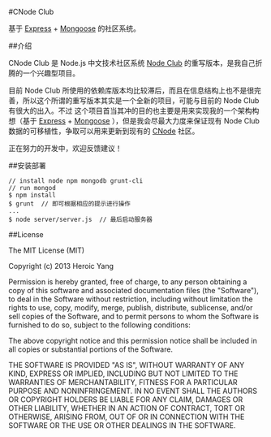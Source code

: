 #CNode Club

基于 [Express] + [Mongoose] 的社区系统。

##介绍

CNode Club 是 Node.js 中文技术社区系统 [Node Club] 的重写版本，是我自己折腾的一个兴趣型项目。  

目前 Node Club 所使用的依赖库版本均比较滞后，而且在信息结构上也不是很完善，所以这个所谓的重写版本其实是一个全新的项目，可能与目前的 Node Club 有很大的出入。不过 这个项目首当其冲的目的也主要是用来实现我的一个架构构想（基于 [Express] + [Mongoose] ），但是我会尽最大力度来保证现有 Node Club 数据的可移植性，争取可以用来更新到现有的 [CNode] 社区。

正在努力的开发中，欢迎反馈建议！

##安装部署

```
// install node npm mongodb grunt-cli
// run mongod
$ npm install
$ grunt  // 即可根据相应的提示进行操作
...
$ node server/server.js  // 最后启动服务器
```

##License

The MIT License (MIT)

Copyright (c) 2013 Heroic Yang

Permission is hereby granted, free of charge, to any person obtaining a copy of
this software and associated documentation files (the "Software"), to deal in
the Software without restriction, including without limitation the rights to
use, copy, modify, merge, publish, distribute, sublicense, and/or sell copies of
the Software, and to permit persons to whom the Software is furnished to do so,
subject to the following conditions:

The above copyright notice and this permission notice shall be included in all
copies or substantial portions of the Software.

THE SOFTWARE IS PROVIDED "AS IS", WITHOUT WARRANTY OF ANY KIND, EXPRESS OR
IMPLIED, INCLUDING BUT NOT LIMITED TO THE WARRANTIES OF MERCHANTABILITY, FITNESS
FOR A PARTICULAR PURPOSE AND NONINFRINGEMENT. IN NO EVENT SHALL THE AUTHORS OR
COPYRIGHT HOLDERS BE LIABLE FOR ANY CLAIM, DAMAGES OR OTHER LIABILITY, WHETHER
IN AN ACTION OF CONTRACT, TORT OR OTHERWISE, ARISING FROM, OUT OF OR IN
CONNECTION WITH THE SOFTWARE OR THE USE OR OTHER DEALINGS IN THE SOFTWARE.

[CNode]: http://cnodejs.org/
[Node Club]: https://github.com/cnodejs/nodeclub
[Express]: http://expressjs.com/
[Mongoose]: http://mongoosejs.com/
[CNode]: http://cnodejs.org/